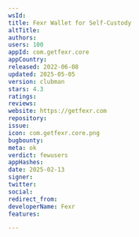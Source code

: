 ```yaml
---
wsId: 
title: Fexr Wallet for Self-Custody
altTitle: 
authors: 
users: 100
appId: com.getfexr.core
appCountry: 
released: 2022-06-08
updated: 2025-05-05
version: clubman
stars: 4.3
ratings: 
reviews: 
website: https://getfexr.com
repository: 
issue: 
icon: com.getfexr.core.png
bugbounty: 
meta: ok
verdict: fewusers
appHashes: 
date: 2025-02-13
signer: 
twitter: 
social: 
redirect_from: 
developerName: Fexr
features: 

---
```


